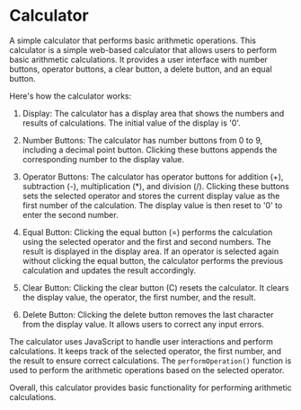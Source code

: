 # Calculator
A simple calculator that performs basic arithmetic operations.
This calculator is a simple web-based calculator that allows users to perform basic arithmetic calculations. It provides a user interface with number buttons, operator buttons, a clear button, a delete button, and an equal button.

Here's how the calculator works:

1. Display: The calculator has a display area that shows the numbers and results of calculations. The initial value of the display is '0'.

2. Number Buttons: The calculator has number buttons from 0 to 9, including a decimal point button. Clicking these buttons appends the corresponding number to the display value.

3. Operator Buttons: The calculator has operator buttons for addition (+), subtraction (-), multiplication (*), and division (/). Clicking these buttons sets the selected operator and stores the current display value as the first number of the calculation. The display value is then reset to '0' to enter the second number.

4. Equal Button: Clicking the equal button (=) performs the calculation using the selected operator and the first and second numbers. The result is displayed in the display area. If an operator is selected again without clicking the equal button, the calculator performs the previous calculation and updates the result accordingly.

5. Clear Button: Clicking the clear button (C) resets the calculator. It clears the display value, the operator, the first number, and the result.

6. Delete Button: Clicking the delete button removes the last character from the display value. It allows users to correct any input errors.

The calculator uses JavaScript to handle user interactions and perform calculations. It keeps track of the selected operator, the first number, and the result to ensure correct calculations. The `performOperation()` function is used to perform the arithmetic operations based on the selected operator.

Overall, this calculator provides basic functionality for performing arithmetic calculations.

